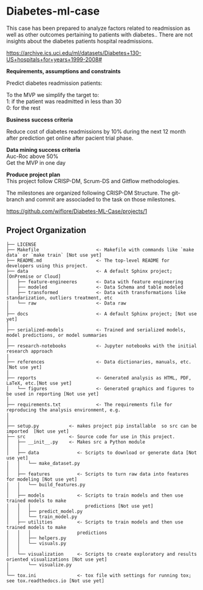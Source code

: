 Diabetes-ml-case
==============================

This case has been prepared to analyze factors related to readmission as well as other outcomes pertaining to patients with diabetes.. There are not insights about the diabetes patients hospital readmissions. 

https://archive.ics.uci.edu/ml/datasets/Diabetes+130-US+hospitals+for+years+1999-2008#

**Requirements, assumptions and constraints**

Predict diabetes readmission patients:  

To the MVP we simplify the target to:  
1: if the patient was readmitted in less than 30   
0: for the rest  

**Business success criteria**  

Reduce cost of diabetes readmissions by 10% during the next 12 month after prediction get online after pacient trial phase.  

**Data mining success criteria**  
Auc-Roc above 50%  
Get the MVP in one day  

**Produce project plan**  
This project follow CRISP-DM, Scrum-DS and Gitflow methodologies.  

The milestones are organized following CRISP-DM Structure. The git-branch and commit are associaded to the task on those milestones.  

https://github.com/wiflore/Diabetes-ML-Case/projects/1




Project Organization
------------

    ├── LICENSE
    ├── Makefile                     <- Makefile with commands like `make data` or `make train` [Not use yet]
    ├── README.md                    <- The top-level README for developers using this project.
    ├── data                         <- A default Sphinx project; [OnPremise or Cloud]
    │   ├── feature-engineeres       <- Data with feature engineering
    │   ├── modeled                  <- Data Schema and table modeled
    │   ├── transformed              <- Data with transformations like standarization, outliers treatment, etc
    │   └── raw                      <- Data raw
    │
    ├── docs                         <- A default Sphinx project; [Not use yet]
    │
    ├── serialized-models            <- Trained and serialized models, model predictions, or model summaries
    │
    ├── research-notebooks           <- Jupyter notebooks with the initial research approach
    │
    ├── references                   <- Data dictionaries, manuals, etc. [Not use yet]
    │
    ├── reports                      <- Generated analysis as HTML, PDF, LaTeX, etc.[Not use yet]
    │   └── figures                  <- Generated graphics and figures to be used in reporting [Not use yet]
    │
    ├── requirements.txt             <- The requirements file for reproducing the analysis environment, e.g.
    │
    │
    ├── setup.py           <- makes project pip installable  so src can be imported  [Not use yet]
    ├── src                <- Source code for use in this project.
    │   ├── __init__.py    <- Makes src a Python module
    │   │
    │   ├── data              <- Scripts to download or generate data [Not use yet]
    │   │   └── make_dataset.py
    │   │
    │   ├── features          <- Scripts to turn raw data into features for modeling [Not use yet]
    │   │   └── build_features.py
    │   │
    │   ├── models            <- Scripts to train models and then use trained models to make
    │   │   │                    predictions [Not use yet]
    │   │   ├── predict_model.py
    │   │   └── train_model.py
    │   ├── utilities         <- Scripts to train models and then use trained models to make
    │   │   │                 predictions
    │   │   ├── helpers.py
    │   │   └── visuals.py
    │   │
    │   └── visualization     <- Scripts to create exploratory and results oriented visualizations [Not use yet]
    │       └── visualize.py
    │
    └── tox.ini               <- tox file with settings for running tox; see tox.readthedocs.io [Not use yet]
